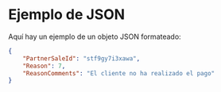 ﻿# Ejemplo de JSON

Aquí hay un ejemplo de un objeto JSON formateado:

``` json
{
    "PartnerSaleId": "stf9gy7i3xawa",
    "Reason": 7,
    "ReasonComments": "El cliente no ha realizado el pago"
}
```
